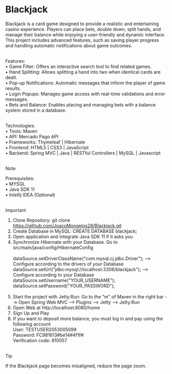 # Blackjack
Blackjack is a card game designed to provide a realistic and entertaining casino experience. Players can place bets, double down, split hands, and manage their balance while enjoying a user-friendly and dynamic interface. This project includes advanced features, such as saving player progress and handling automatic notifications about game outcomes.<br><br>

Features:<br>•	Game Filter: Offers an interactive search tool to find related games.<br>
•	Hand Splitting: Allows splitting a hand into two when identical cards are dealt.<br>
•	Pop-up Notifications: Automatic messages that inform the player of game results.<br>
•	Login Popups: Manages game access with real-time validations and error messages.<br>
•	Bets and Balance: Enables placing and managing bets with a balance system stored in a database.<br><br>

Technologies:<br>
• Tools: Maven<br>
•	API: Mercado Pago API<br>
•	Frameworks: Thymeleaf | Hibernate<br>
•	Frontend: HTML5 | CSS3 | JavaScript<br>
•	Backend: Spring MVC | Java | RESTful Controllers | MySQL | Javascript<br><br>

> [!NOTE]
> Prerequisites:<br>
>• MYSQL<br>
>• Java SDK 11<br>
>• Intellij IDEA (Optional)<br><br>

> [!IMPORTANT]
> 1.	Clone Repository: git clone https://github.com/JoacoMongelos28/Blackjack.git
> 2.	Create Database in MySQL: CREATE DATABASE blackjack;
> 3.	Open application and integrate Java SDK 11 if it asks you
> 4.	Synchronize Hibernate with your Database. Go to src/main/java/config/HibernateConfig<br><br>
>dataSource.setDriverClassName("com.mysql.cj.jdbc.Driver"); --> Configure according to the drivers of your Database<br>
>dataSource.setUrl("jdbc:mysql://localhost:3306/blackjack"); --> Configure according to your Database<br>
>dataSource.setUsername("YOUR_USERNAME");<br>
>dataSource.setPassword("YOUR_PASSWORD");<br><br>
> 5.	Start the project with Jetty:Run: Go to the "m" of Maven in the right bar --> Open Spring Web MVC --> Plugins --> Jetty --> Jetty:Run
> 6.	Open Web at http://localhost:8080/home
> 7.  Sign Up and Play
> 8.  If you want to deposit more balance, you must log in and pay using the following account<br>
> User: TESTUSER2053005099<br>
> Password: FC981613#be14#4f1f#<br>
> Verification code: 810057<br><br>

> [!TIP]
> If the Blackjack page becomes misaligned, reduce the page zoom.
